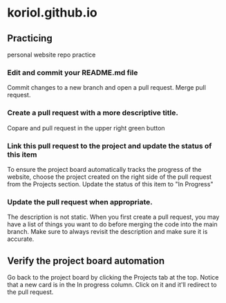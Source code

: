 # koriol.github.io
## Practicing
personal website repo practice

### Edit and commit your README.md file
Commit changes to a new branch and open a pull request. Merge pull request.

### Create a pull request with a more descriptive title.
Copare and pull request in the upper right green button

### Link this pull request to the project and update the status of this item
To ensure the project board automatically tracks the progress of the website, choose the project created on the right side of the pull request from the Projects section. Update the status of this item to "In Progress"

### Update the pull request when appropriate.
The description is not static. When you first create a pull request, you may have a list of things you want to do before merging the code into the main branch. Make sure to always revisit the description and make sure it is accurate. 

## Verify the project board automation
Go back to the project board by clicking the Projects tab at the top. Notice that a new card is in the In progress column. Click on it and it'll redirect to the pull request.
